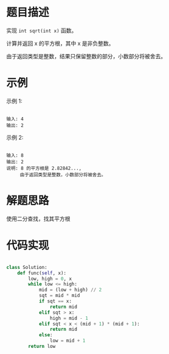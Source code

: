 <!--
 * @LastEditors: jiang yixin
 * @Author: jiang yixin
 -->
# 题目描述

实现 `int sqrt(int x)` 函数。

计算并返回 x 的平方根，其中 x 是非负整数。

由于返回类型是整数，结果只保留整数的部分，小数部分将被舍去。

# 示例

示例 1:

```text

输入: 4
输出: 2

```

示例 2:

```text

输入: 8
输出: 2
说明: 8 的平方根是 2.82842...,
     由于返回类型是整数，小数部分将被舍去。

```

# 解题思路

使用二分查找，找其平方根

# 代码实现

```python

class Solution:
    def func(self, x):
        low, high = 0, x
        while low <= high:
            mid = (low + high) // 2
            sqt = mid * mid
            if sqt == x:
                return mid
            elif sqt > x:
                high = mid - 1
            elif sqt < x < (mid + 1) * (mid + 1):
                return mid
            else:
                low = mid + 1
        return low

```
